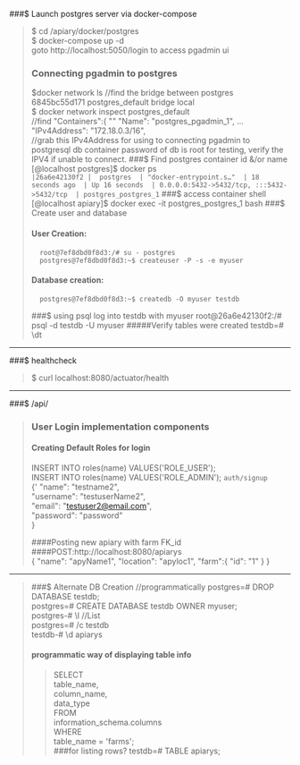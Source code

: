 ###$ Launch postgres server via docker-compose
> $ cd /apiary/docker/postgres  
$ docker-compose up -d  
>  goto http://localhost:5050/login to access pgadmin ui  
> ### Connecting pgadmin to postgres
> $docker network ls  //find the bridge between postgres   
> 6845bc55d171   postgres_default   bridge    local  
> $ docker network inspect postgres_default  
> //find "Containers":{ 
>   "<container hash>"
>       "Name": "postgres_pgadmin_1", ...  
>       "IPv4Address": "172.18.0.3/16",  
> //grab this IPv4Address for using to connecting pgadmin to postgresql db container
> password of db is root for testing, verify the IPV4 if unable to connect.
###$ Find postgres container id &/or name 
> [@localhost postgres]$ docker ps      
> ` |26a6e42130f2 |  postgres  | "docker-entrypoint.s…"  | 18 seconds ago  | Up 16 seconds  | 0.0.0.0:5432->5432/tcp, :::5432->5432/tcp  | postgres_postgres_1 `
> ###$ access container shell
>       [@localhost apiary]$ docker exec -it postgres_postgres_1 bash
###$ Create user and database
> #### User Creation:
>       root@7ef8dbd0f8d3:/# su - postgres
>       postgres@7ef8dbd0f8d3:~$ createuser -P -s -e myuser
> #### Database creation:
>       postgres@7ef8dbd0f8d3:~$ createdb -O myuser testdb
> ###$ using psql log into testdb with myuser
>       root@26a6e42130f2:/# psql -d testdb -U myuser
> #####Verify tables were created
>       testdb=# \dt
---
###$ healthcheck
> $ curl localhost:8080/actuator/health
---
###$ /api/
>### User Login implementation components
>#### Creating Default Roles for login
> INSERT INTO roles(name) VALUES('ROLE_USER');  
> INSERT INTO roles(name) VALUES('ROLE_ADMIN');
> `auth/signup`  
> {'
>   "name": "testname2",  
>   "username": "testuserName2",  
>   "email": "testuser2@email.com",  
>   "password": "password"  
> }
>
>####Posting new apiary with farm FK_id
>       ####POST:http://localhost:8080/apiarys  
>       {
>        "name": "apyName1",
>        "location": "apyloc1",
>          "farm":{
>            "id": "1"
>          }
>        }
---
> ###$ Alternate DB Creation //programmatically
>postgres=# DROP DATABASE testdb;  
postgres=# CREATE DATABASE testdb OWNER myuser;  
postgres-# \l //List  
postgres=# /c testdb  
testdb-# \d apiarys  
>#### programmatic way of displaying table info
>    >SELECT  
>    table_name,  
>    column_name,  
>    data_type  
>    FROM  
>    information_schema.columns  
>    WHERE  
>    table_name = 'farms';  
> ###for listing rows?
>       testdb=# TABLE apiarys;
